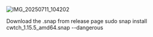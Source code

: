 ![IMG_20250711_104202](https://github.com/user-attachments/assets/81a4ee58-16e0-4843-b1bb-001a4510c561)

Download the .snap from release page
sudo snap install cwtch_1.15.5_amd64.snap --dangerous
